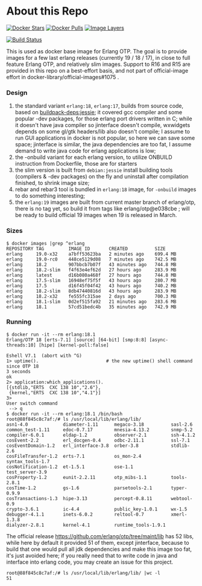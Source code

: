 # About this Repo

[![Docker Stars](https://img.shields.io/docker/stars/_/erlang.svg?style=flat-square)](https://hub.docker.com/_/erlang/)
[![Docker Pulls](https://img.shields.io/docker/pulls/_/erlang.svg?style=flat-square)](https://hub.docker.com/_/erlang/)
[![Image Layers](https://badge.imagelayers.io/erlang:latest.svg)](https://imagelayers.io/?images=erlang:latest 'Show Image Layers at imagelayers.io')

[![Build Status](https://travis-ci.org/c0b/docker-erlang-otp.svg?branch=master)](https://travis-ci.org/c0b/docker-erlang-otp)

This is used as docker base image for Erlang OTP.
The goal is to provide images for a few last erlang releases (currently 19 / 18 / 17), in close to full feature Erlang OTP, and relatively slim images. Support to R16 and R15 are provided in this repo on a best-effort basis, and not part of official-image effort in docker-library/official-images#1075 .

### Design

1. the standard variant `erlang:18`, `erlang:17`, builds from source code,
   based on [buildpack-deps:jessie](https://hub.docker.com/_/buildpack-deps/);
   it covered gcc compiler and some popular -dev packages, for those erlang port drivers written in C; while it doesn't have java compiler so jinterface doesn't compile, wxwidgets depends on some gl/gtk headers/lib also doesn't compile; I assume to run GUI applications in docker is not popular, so here we can save some space; jinterface is similar, the java dependencies are too fat, I assume demand to write java code for erlang applications is low;
2. the -onbuild variant for each erlang version, to utilize ONBUILD instruction from Dockerfile, those are for starters
3. the slim version is built from `debian:jessie` install building tools (compilers & -dev packages) on the fly and uninstall after compilation finished, to shrink image size;
4. rebar and rebar3 tool is bundled in `erlang:18` image, for `-onbuild` images to do something interesting;
5. the `erlang:19` images are built from current master branch of erlang/otp, there is no tag yet, so build it from tags like erlang/otp@e038cbe ; will be ready to build official 19 images when 19 is released in March.

### Sizes

```console
$ docker images |grep ^erlang
REPOSITORY TAG         IMAGE ID       CREATED          SIZE
erlang     19.0-x32    a7bff53623ba   2 minutes ago    699.4 MB
erlang     19.0-rc0    448ce5129d08   7 minutes ago    742.5 MB
erlang     18.2        907bbcb7b07f   43 minutes ago   744.8 MB
erlang     18.2-slim   f4f63e4ef62d   27 hours ago     283.9 MB
erlang     latest      d16b080a468f   27 hours ago     744.8 MB
erlang     17.5-slim   16948ef75f5f   43 hours ago     280.7 MB
erlang     17.5        d16f45f04f42   43 hours ago     740.2 MB
erlang     18.2-slim   8db47440816d   43 hours ago     283.9 MB
erlang     18.2-x32    fe555fc315ae   2 days ago       700.3 MB
erlang     18.1-slim   0d2ef515fa92   21 minutes ago   283.6 MB
erlang     18.1        57cd51bedc4b   35 minutes ago   742.9 MB
```

### Running

```console
$ docker run -it --rm erlang:18.1
Erlang/OTP 18 [erts-7.1] [source] [64-bit] [smp:8:8] [async-threads:10] [hipe] [kernel-poll:false]

Eshell V7.1  (abort with ^G)
1> uptime().                         # the new uptime() shell command since OTP 18
3 seconds
ok
2> application:which_applications().
[{stdlib,"ERTS  CXC 138 10","2.6"},
 {kernel,"ERTS  CXC 138 10","4.1"}]
3>
User switch command
 --> q
$ docker run -it --rm erlang:18.1 /bin/bash
root@88f845c8c7af:/# ls /usr/local/lib/erlang/lib/
asn1-4.0             diameter-1.11      megaco-3.18          sasl-2.6
common_test-1.11     edoc-0.7.17        mnesia-4.13.2        snmp-5.2
compiler-6.0.1       eldap-1.2          observer-2.1         ssh-4.1.2
cosEvent-2.2         erl_docgen-0.4     odbc-2.11.1          ssl-7.1
cosEventDomain-1.2   erl_interface-3.8  orber-3.8            stdlib-2.6
cosFileTransfer-1.2  erts-7.1           os_mon-2.4           syntax_tools-1.7
cosNotification-1.2  et-1.5.1           ose-1.1              test_server-3.9
cosProperty-1.2      eunit-2.2.11       otp_mibs-1.1         tools-2.8.1
cosTime-1.2          gs-1.6             parsetools-2.1       typer-0.9.9
cosTransactions-1.3  hipe-3.13          percept-0.8.11       webtool-0.9
crypto-3.6.1         ic-4.4             public_key-1.0.1     wx-1.5
debugger-4.1.1       inets-6.0.2        reltool-0.7          xmerl-1.3.8
dialyzer-2.8.1       kernel-4.1         runtime_tools-1.9.1
```

The official release https://github.com/erlang/otp/tree/maint/lib has 52 libs, while here by default it provided 51 of them, except jinterface, because to build that one would pull all jdk dependencies and make this image too fat, it's just avoided here; if you really need that to write code in java and interface into erlang code, you may create an issue for this project.

```
root@88f845c8c7af:/# ls /usr/local/lib/erlang/lib/ |wc -l
51
```

